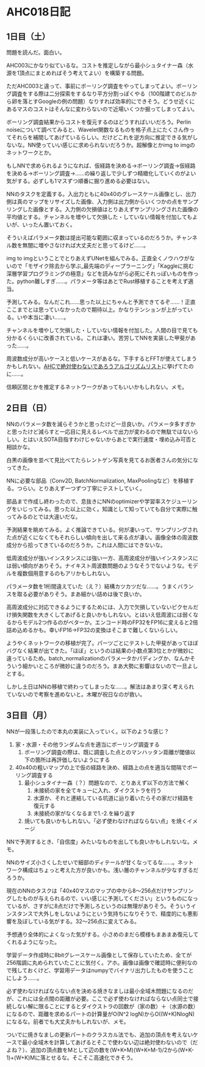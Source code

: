 # AHC018日記

## 1日目（土）

問題を読んだ。面白い。

AHC003にかなり似ているな。コストを推定しながら最小シュタイナー森（水源を1頂点にまとめればそう考えてよい）を構築する問題。

ただAHC003と違って、事前にボーリング調査をやってしまってよい。ボーリング調査をする際は二分探索をするなり平方分割っぽくやる（100階建てのビルから卵を落とすGoogleの例の問題）なりすれば効率的にできそう。どうせ近くにあるマスのコストはそんなに変わらないので近場いくつか掘ってしまってよい。

ボーリング調査結果からコストを復元するのはどうすればいいだろう。Perlin noiseについて調べてみると、Wavelet関数なるものを格子点上にたくさん作ってそれらを補間してあげているらしい。だけどこれを逆方向に推定できる気がしないな。NN使っていい感じに求められないだろうか。超解像とかimg to imgのネットワークとか。

もしNNで求められるようになれば、仮経路を決める→ボーリング調査→仮経路を決める→ボーリング調査→……の繰り返しで少しずつ精緻化していくのがよい気がする。必ずしも1マスずつ順番に掘り進める必要はない。

NNのタスクを定義する。入出力ともに40x40のグレースケール画像とし、出力側は真のマップをリサイズした画像、入力側は出力側からいくつかの点をサンプリングした画像とする。入力側の欠損値はとりあえずサンプリングされた画像の平均値とする。チャンネルを増やして欠損した・していない情報を付加してもよいが、いったん置いておく。

そういえばパラメータ数は提出可能な範囲に収まっているのだろうか。チャンネル数を無闇に増やさなければ大丈夫だと思ってるけど……。

img to imgということでとりあえずUNetを組んでみる。正直全くノウハウがないので「モザイク除去から学ぶ_最先端のディープラーニング」「Kaggleに挑む深層学習プログラミングの極意」などを読みながら必死にそれっぽいものを作った。python難しすぎ……。パラメータ等はあとでRust移植することを考えず適当。

予測してみる。なんだこれ……思った以上にちゃんと予測できてるぞ……！正直ここまでとは思っていなかったので期待以上。かなりテンションが上がっている。いや本当に凄い……。

チャンネルを増やして欠損した・していない情報を付加した。人間の目で見ても分かるくらいに改善されている。これは凄い。苦労してNNを実装した甲斐があった……。

周波数成分が高いケースと低いケースがあるな。下手するとFFTが使えてしまうかもしれない。[AHCで絶対使わないであろうアルゴリズムリスト](https://twitter.com/terry_u16/status/1626768939094274048)に挙げてたのに……。

信頼区間とかを推定するネットワークがあってもいいかもしれない。メモ。

## 2日目（日）

NNのパラメータ数を減らそうかと思ったけど一旦良いか。パラメータ多すぎかと思ったけど減らすと一応目に見えるレベルで出力が変わるので無駄ではないらしい。とはいえSOTA目指すわけじゃないからあとで実行速度・埋め込み可否と相談かな。

白黒の画像を並べて見比べてたらレントゲン写真を見てるお医者さんの気分になってきた。

NNに必要な部品（Conv2D, BatchNormalization, MaxPoolingなど）を移植する。つらい。とりあえず一つずつ丁寧にテストしていく。

部品まで作成し終わったので、息抜きにNNのoptimizerや学習率スケジューリングをいじってみる。思った以上に効く。知識として知っていても自分で実際に触ってみるのとでは大違いだな。

予測結果を眺めてみる。よく推論できている。何が凄いって、サンプリングされた点が近くになくてもそれらしい傾向を出して来る点が凄い。画像全体の周波数成分から拾ってきているのだろうか。これは人間にはできないな。

低周波成分が強いインスタンスには強い一方、高周波成分が強いインスタンスには弱い傾向がありそう。ナイキスト周波数問題のようなそうでないような。モデルを複数個用意するのもアリかもしれない。

パラメータ数を1桁間違えていた（え？）結構カツカツだな……。うまくバランスを取る必要がありそう。まあ細かい詰めは後で良いか。

高周波成分に対応できるようにするためには、入力で欠損していないピクセルだけ損失関数を大きくしてあげると良いかもしれない。とはいえ低周波には弱くなるからモデル2つ作るのがベターか。エンコード時のFP32をFP16に変えると2倍詰め込めるかも。幸いFP16→FP32の変換はそこまで難しくないらしい。

ようやくネットワークの移植が完了。パーツごとにテストした甲斐があってほぼバグなく結果が出てきた。「ほぼ」というのは結果の小数点第3位とかが微妙に違っているため。batch_normalizationのパラメータかパディングか、なんかそういう細かいところが微妙に違うのだろう。まあ大勢に影響はないので一旦よしとする。

しかし土日はNNの移植で終わってしまったな……。解法はあまり深く考えられていないので考察を進めないと。木曜が祝日なのが救い。

## 3日目（月）

NNが一段落したので本丸の実装に入っていく。以下のような感じ？

1. 家・水源・その他ランダムな点を適当にボーリング調査する
   1. ボーリング調査の際は、既に調査した点とのマンハッタン距離が閾値以下の箇所は再評価しないようにする
2. 40x40の粗いマップの上で仮の経路を決め、経路上の点を適当な間隔でボーリング調査する
   1. 最小シュタイナー森（？）問題なので、とりあえず以下の方法で解く
      1. 未接続の家を全てキューに入れ、ダイクストラを行う
      2. 水源か、それと連結している坑道に辿り着いたらその家だけ経路を復元する
      3. 未接続の家がなくなるまで1.-2.を繰り返す
   2. 焼いても良いかもしれない。「必ず使わなければならない点」を焼くイメージ

NNで予測するとき、「自信度」みたいなものを出しても良いかもしれないな。メモ。

NNのサイズ小さくしたせいで細部のディテールが甘くなってるな……。ネットワーク構成はちょっと考えた方が良いかも。浅い層のチャンネルが少なすぎるだろうか。

現在のNNのタスクは「40x40マスのマップの中から8～256点だけサンプリングしたものが与えられるので、いい感じに予測してください」というものになっているが、さすがに8点だけで予測しろというのは無理がありそう。そういうインスタンスで大外しをしないようにという気持ちになりそうで、精度的にも悪影響を及ぼしている気がする。32～256点に変えてみる。

予想通り全体的によくなった気がする。小さめのまだら模様もまあまあ復元してくれるようになった。

学習データ作成時に8bitグレースケール画像として保存していたため、全てが256階調に丸められていたことに気付く。アホ。画像は画像で確認時に便利なので残しておくけど、学習用データはnumpyでバイナリ出力したものを使うことにしよう……。

必ず使わなければならない点を決める焼きなましは最小全域木問題になるのだが、これには全点間の距離が必要。ここで必ず使わなければならない点同士で接続しない解に限ることにするとダイクストラの回数が（家の数）＋（水源の数）になるので、距離を求めるパートの計算量がO(N^2 logN)からO((W+K)NlogN)になるな。前者でも大丈夫かもしれないが、メモ。

ついでに焼きなましの更新パートのクラスカル法でも、追加の頂点を考えないケースで最小全域木を計算してあげるとそこで使わない辺は絶対使わないので（だよね？）、追加の頂点数をMとして辺の数を(W+K+M)(W+K+M-1)/2から(W+K-1)+(W+K)Mに落とせるな。そこそこ高速化できそう。
